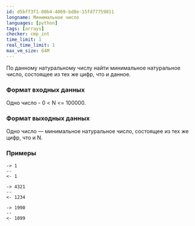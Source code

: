 ```yaml
---
id: d5bff3f1-00b4-4069-bd8e-15fd77759811
longname: Минимальное число
languages: [python]
tags: [arrays]
checker: cmp_int
time_limit: 1
real_time_limit: 1
max_vm_size: 64M
---
```



По данному натуральному числу найти минимальное натуральное число, состоящее из тех же цифр, что и данное.

### Формат входных данных

Одно число - 0 < N <= 100000.

### Формат выходных данных

Одно число — минимальное натуральное число, состоящее из тех же цифр, что и N.

### Примеры

```
-> 1
--
<- 1
```

```
-> 4321
--
<- 1234
```

```
-> 1990
--
<- 1099
```